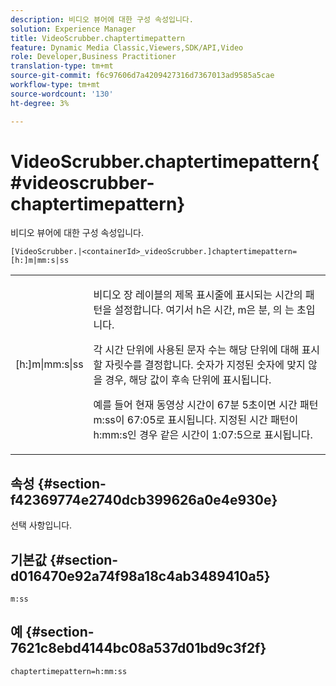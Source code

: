 ```yaml
---
description: 비디오 뷰어에 대한 구성 속성입니다.
solution: Experience Manager
title: VideoScrubber.chaptertimepattern
feature: Dynamic Media Classic,Viewers,SDK/API,Video
role: Developer,Business Practitioner
translation-type: tm+mt
source-git-commit: f6c97606d7a4209427316d7367013ad9585a5cae
workflow-type: tm+mt
source-wordcount: '130'
ht-degree: 3%

---
```



# VideoScrubber.chaptertimepattern{#videoscrubber-chaptertimepattern}

비디오 뷰어에 대한 구성 속성입니다.

`[VideoScrubber.|<containerId>_videoScrubber.]chaptertimepattern=[h:]m|mm:s|ss`

<table id="table_C616483932C2482CA9794DDD7313FD7C"> 
 <tbody> 
  <tr> 
   <td colname="col1"> <p> <span class="codeph"> [h:]m|mm:s|ss</span> </p> </td> 
   <td colname="col2"> <p> 비디오 장 레이블의 제목 표시줄에 표시되는 시간의 패턴을 설정합니다. 여기서 <span class="codeph"> h</span>은 시간, <span class="codeph"> m</span>은 분, <span class="codeph">의 </span>는 초입니다. </p> <p>각 시간 단위에 사용된 문자 수는 해당 단위에 대해 표시할 자릿수를 결정합니다. 숫자가 지정된 숫자에 맞지 않을 경우, 해당 값이 후속 단위에 표시됩니다. </p> <p>예를 들어 현재 동영상 시간이 67분 5초이면 시간 패턴 <span class="codeph"> m:ss</span>이 67:05로 표시됩니다. 지정된 시간 패턴이 <span class="codeph"> h:mm:s</span>인 경우 같은 시간이 1:07:5으로 표시됩니다. </p> </td> 
  </tr> 
 </tbody> 
</table>

## 속성 {#section-f42369774e2740dcb399626a0e4e930e}

선택 사항입니다.

## 기본값 {#section-d016470e92a74f98a18c4ab3489410a5}

`m:ss`

## 예 {#section-7621c8ebd4144bc08a537d01bd9c3f2f}

```
chaptertimepattern=h:mm:ss
```

